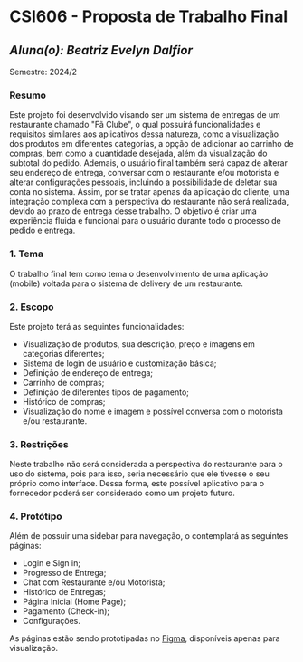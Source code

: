 # **CSI606 - Proposta de Trabalho Final**

## *Aluna(o): Beatriz Evelyn Dalfior*

Semestre: 2024/2

### Resumo

Este projeto foi desenvolvido visando ser um sistema de entregas de um restaurante chamado "Fã Clube", o qual possuirá funcionalidades e requisitos similares aos aplicativos dessa natureza, como a visualização dos produtos em diferentes categorias, a opção de adicionar ao carrinho de compras, bem como a quantidade desejada, além da visualização do subtotal do pedido. Ademais, o usuário final também será capaz de alterar seu endereço de entrega, conversar com o restaurante e/ou motorista e alterar configurações pessoais, incluindo a possibilidade de deletar sua conta no sistema. Assim, por se tratar apenas da aplicação do cliente, uma integração complexa com a perspectiva do restaurante não será realizada, devido ao prazo de entrega desse trabalho. O objetivo é criar uma experiência fluida e funcional para o usuário durante todo o processo de pedido e entrega.


### 1. Tema

O trabalho final tem como tema o desenvolvimento de uma aplicação (mobile) voltada para o sistema de delivery de um restaurante.

### 2. Escopo

Este projeto terá as seguintes funcionalidades:
- Visualização de produtos, sua descrição, preço e imagens em categorias diferentes;
- Sistema de login de usuário e customização básica;
- Definição de endereço de entrega;
- Carrinho de compras;
- Definição de diferentes tipos de pagamento;
- Histórico de compras;
- Visualização do nome e imagem e possível conversa com o motorista e/ou restaurante.

### 3. Restrições

Neste trabalho não será considerada a perspectiva do restaurante para o uso do sistema, pois para isso, seria necessário que ele tivesse o seu próprio como interface. Dessa forma, este possível aplicativo para o fornecedor poderá ser considerado como um projeto futuro.

### 4. Protótipo

Além de possuir uma sidebar para navegação, o contemplará as seguintes páginas:
- Login e Sign in;
- Progresso de Entrega;
- Chat com Restaurante e/ou Motorista;
- Histórico de Entregas;
- Página Inicial (Home Page);
- Pagamento (Check-in);
- Configurações.

As páginas estão sendo prototipadas no [Figma](https://www.figma.com/design/OtLioskCN4mc9hX3vSTpwk/Fan-Club-Delivery?node-id=4-137&t=vJl7Nx57yWordrTt-1), disponíveis apenas para visualização.
